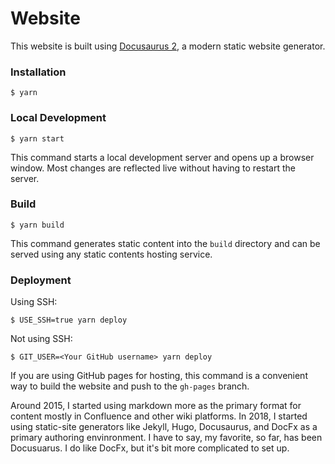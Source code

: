 # Website


This website is built using [Docusaurus 2](https://docusaurus.io/), a modern static website generator.

### Installation

```
$ yarn
```

### Local Development

```
$ yarn start
```

This command starts a local development server and opens up a browser window. Most changes are reflected live without having to restart the server.

### Build

```
$ yarn build
```

This command generates static content into the `build` directory and can be served using any static contents hosting service.

### Deployment

Using SSH:

```
$ USE_SSH=true yarn deploy
```

Not using SSH:

```
$ GIT_USER=<Your GitHub username> yarn deploy
```

If you are using GitHub pages for hosting, this command is a convenient way to build the website and push to the `gh-pages` branch.

Around 2015, I started using markdown more as the primary format for content mostly in Confluence and other wiki platforms. In 2018, I started using static-site generators like Jekyll, Hugo, Docusaurus, and DocFx as a primary authoring envinronment. I have to say, my favorite, so far, has been Docusuarus. I do like DocFx, but it's bit more complicated to set up.

